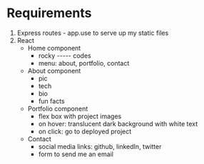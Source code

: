 # Requirements
1. Express routes - app.use to serve up my static files
2. React
    - Home component
        - rocky ----- codes
        - menu: about, portfolio, contact
    - About component
        - pic
        - tech
        - bio
        - fun facts
    - Portfolio component
        - flex box with project images
        - on hover: translucent dark background with white text
        - on click: go to deployed project
    - Contact
        - social media links: github, linkedIn, twitter
        - form to send me an email